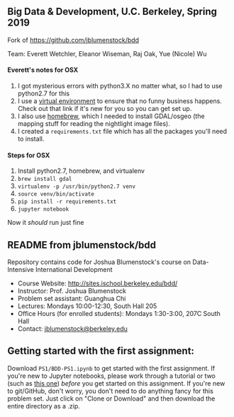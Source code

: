 ## Big Data & Development, U.C. Berkeley, Spring 2019

Fork of https://github.com/jblumenstock/bdd

Team: Everett Wetchler, Eleanor Wiseman, Raj Oak, Yue (Nicole) Wu

#### Everett's notes for OSX
1. I got mysterious errors with python3.X no matter what, so I had to use python2.7 for this
1. I use a [virtual environment](https://docs.python-guide.org/dev/virtualenvs/#lower-level-virtualenv) to ensure that no funny business happens. Check out that link if it's new for you so you can get set up.
1. I also use [homebrew](https://brew.sh/), which I needed to install GDAL/osgeo (the mapping stuff for reading the nightlight image files).
1. I created a `requirements.txt` file which has all the packages you'll need to install.

#### Steps for OSX
1. Install python2.7, homebrew, and virtualenv
1. `brew install gdal`
1. `virtualenv -p /usr/bin/python2.7 venv`
1. `source venv/bin/activate`
1. `pip install -r requirements.txt`
1. `jupyter notebook`

Now it *should* run just fine

## README from jblumenstock/bdd

Repository contains code for Joshua Blumenstock's course on Data-Intensive International Development

- Course Website: http://sites.ischool.berkeley.edu/bdd/ 
- Instructor: Prof. Joshua Blumenstock
- Problem set assistant: Guanghua Chi
- Lectures: Mondays 10:00-12:30, South Hall 205
- Office Hours (for enrolled students): Mondays 1:30-3:00, 207C South Hall
- Contact: jblumenstock@berkeley.edu

## Getting started with the first assignment:

Download `PS1/BDD-PS1.ipynb` to get started with the first assignment. If you're new to Jupyter notebooks, please work through a tutorial or two (such as [this one](http://opentechschool.github.io/python-data-intro/core/notebook.html)) *before* you get started on this assignment. If you're new to git/GitHub, don't worry, you don't need to do anything fancy for this problem set. Just click on "Clone or Download" and then download the entire directory as a .zip.
